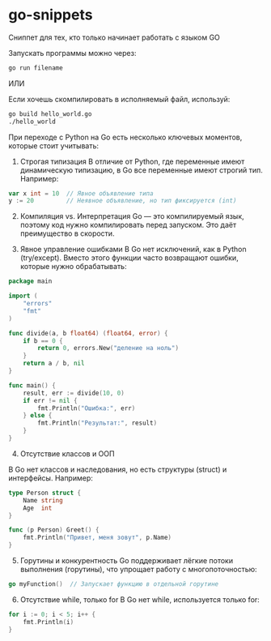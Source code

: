 # go-snippets

Сниппет для тех, кто только начинает работать с языком GO

Запускать программы можно через:

```bash
go run filename
```

ИЛИ 

Если хочешь скомпилировать в исполняемый файл, используй:
```bash
go build hello_world.go
./hello_world
```


При переходе с Python на Go есть несколько ключевых моментов, которые стоит учитывать:

1. Строгая типизация
В отличие от Python, где переменные имеют динамическую типизацию, в Go все переменные имеют строгий тип. Например:
```go
var x int = 10  // Явное объявление типа
y := 20         // Неявное объявление, но тип фиксируется (int)
```


2. Компиляция vs. Интерпретация
Go — это компилируемый язык, поэтому код нужно компилировать перед запуском. Это даёт преимущество в скорости.


3. Явное управление ошибками
В Go нет исключений, как в Python (try/except). Вместо этого функции часто возвращают ошибки, которые нужно обрабатывать:
```go
package main

import (
    "errors"
    "fmt"
)

func divide(a, b float64) (float64, error) {
    if b == 0 {
        return 0, errors.New("деление на ноль")
    }
    return a / b, nil
}

func main() {
    result, err := divide(10, 0)
    if err != nil {
        fmt.Println("Ошибка:", err)
    } else {
        fmt.Println("Результат:", result)
    }
}
```


4. Отсутствие классов и ООП

В Go нет классов и наследования, но есть структуры (struct) и интерфейсы. Например:
```go
type Person struct {
    Name string
    Age  int
}

func (p Person) Greet() {
    fmt.Println("Привет, меня зовут", p.Name)
}
```


5. Горутины и конкурентность
Go поддерживает лёгкие потоки выполнения (горутины), что упрощает работу с многопоточностью:
```go
go myFunction()  // Запускает функцию в отдельной горутине
```


6. Отсутствие while, только for
В Go нет while, используется только for:
```go
for i := 0; i < 5; i++ {
    fmt.Println(i)
}
```